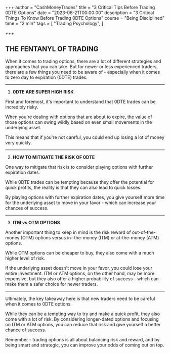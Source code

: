 +++
author = "CashMoneyTrades"
title = "3 Critical Tips Before Trading 0DTE Options"
date = "2023-06-21T00:00:00"
description = "3 Critical Things To Know Before Trading 0DTE Options"
course = "Being Disciplined"
time = "2 min"
tags = [
    "Trading Psychology",
]

+++

## **THE FENTANYL OF TRADING**

When it comes to trading options, there are a lot of different strategies and approaches that you can take. But for
newer or less experienced traders, there are a few things you need to be aware of - especially when it comes to
zero day to expiration (0DTE) trades.

---

1. **0DTE ARE SUPER HIGH RISK** 

First and foremost, it's important to understand that 0DTE trades can be incredibly risky. 

When you're
dealing with options that are about to expire, the value of those options can swing wildly based on even
small movements in the underlying asset. 

This means that if you're not careful, you could end up losing a
lot of money very quickly.

---

2. **HOW TO MITIGATE THE RISK OF 0DTE**

One way to mitigate that risk is to consider playing options with further expiration dates. 

While 0DTE
trades can be tempting because they offer the potential for quick profits, the reality is that they can also
lead to quick losses. 

By playing options with further expiration dates, you give yourself more time for the
underlying asset to move in your favor - which can increase your chances of success.

---

3. **ITM vs OTM OPTIONS**

Another important thing to keep in mind is the risk reward of out-of-the-money (OTM) options versus in-
the-money (ITM) or at-the-money (ATM) options. 

While OTM options can be cheaper to buy, they also come
with a much higher level of risk. 

If the underlying asset doesn't move in your favor, you could lose your
entire investment. ITM or ATM options, on the other hand, may be more expensive, but they also offer a
higher probability of success - which can make them a safer choice for newer traders.

---

Ultimately, the key takeaway here is that new traders need to be careful when it comes to 0DTE options.

While they can be a tempting way to try and make a quick profit, they also come with a lot of risk. By considering
longer-dated options and focusing on ITM or ATM options, you can reduce that risk and give yourself a better
chance of success.

Remember - trading options is all about balancing risk and reward, and by being smart and
strategic, you can improve your odds of coming out on top.